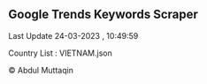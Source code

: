 

## Google Trends Keywords Scraper 
 
Last Update 24-03-2023 , 10:49:59

Country List :
VIETNAM.json



© Abdul Muttaqin 
